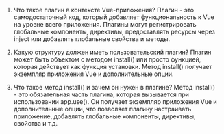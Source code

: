 1. Что такое плагин в контексте Vue-приложения?
Плагин - это самодостаточный код, который добавляет функциональность к Vue на уровне всего приложения. Плагины могут регистрировать глобальные компоненты, директивы, предоставлять ресурсы через inject или добавлять глобальные свойства и методы.

2. Какую структуру должен иметь пользовательский плагин?
Плагин может быть объектом с методом install() или просто функцией, которая действует как функция установки. Метод install() получает экземпляр приложения Vue и дополнительные опции.

3. Что такое метод install() и зачем он нужен в плагине?
Метод install() - это обязательная часть плагина, которая вызывается при использовании app.use(). Он получает экземпляр приложения Vue и дополнительные опции, что позволяет плагину настраивать приложение, добавлять глобальные компоненты, директивы, свойства и т.д.
